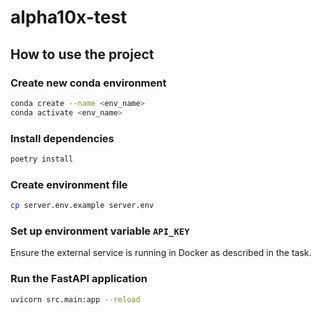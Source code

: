 # alpha10x-test

## How to use the project

### Create new conda environment
```bash
conda create --name <env_name>
conda activate <env_name>
```

### Install dependencies
```bash
poetry install
```

### Create environment file
```bash
cp server.env.example server.env
```

### Set up environment variable `API_KEY`
Ensure the external service is running in Docker as described in the task.

### Run the FastAPI application
```bash
uvicorn src.main:app --reload
```